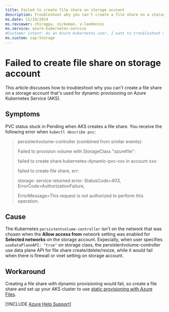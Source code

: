 ```yaml
---
title: Failed to create file share on storage account
description: Troubleshoot why you can't create a file share on a storage account for an Azure Kubernetes Service (AKS) cluster.
ms.date: 11/19/2024
ms.reviewer: chiragpa, nickoman, v-leedennis
ms.service: azure-kubernetes-service
#Customer intent: As an Azure Kubernetes user, I want to troubleshoot why I can't create a file share on a storage account so that I can do dynamic provisioning on my Azure Kubernetes Service (AKS) cluster.
ms.custom: sap:Storage
---
```

# Failed to create file share on storage account

This article discusses how to troubleshoot why you can't create a file share on a storage account that's used for dynamic provisioning on Azure Kubernetes Service (AKS).

## Symptoms

PVC status stuck in Pending when AKS creates a file share.
You receive the following error when `kubectl describe pvc`:

> persistentvolume-controller (combined from similar events):
>
> Failed to provision volume with StorageClass "azurefile":
>
> failed to create share kubernetes-dynamic-pvc-xxx in account xxx:
>
> failed to create file share, err:
>
> storage: service returned error: StatusCode=403, ErrorCode=AuthorizationFailure,
>
> ErrorMessage=This request is not authorized to perform this operation.

## Cause

The Kubernetes `persistentvolume-controller` isn't on the network that was chosen when the **Allow access from** network setting was enabled for **Selected networks** on the storage account.
Expecially, when user specifies `useDataPlaneAPI: "true"` on storage class, the persistentvolume-controller use data plane API for file share create/delete/resize, while it would fail when there is firewall or vnet setting on storage account.

## Workaround

Creating a file share with dynamic provisioning would fail, so create a file share and set up your AKS cluster to use [static provisioning with Azure Files](/azure/aks/azure-files-volume).

[!INCLUDE [Azure Help Support](../../../includes/azure-help-support.md)]
